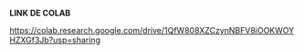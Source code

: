 **LINK DE COLAB**

https://colab.research.google.com/drive/1QfW808XZCzynNBFV8iOOKWOYHZXGf3Jb?usp=sharing
